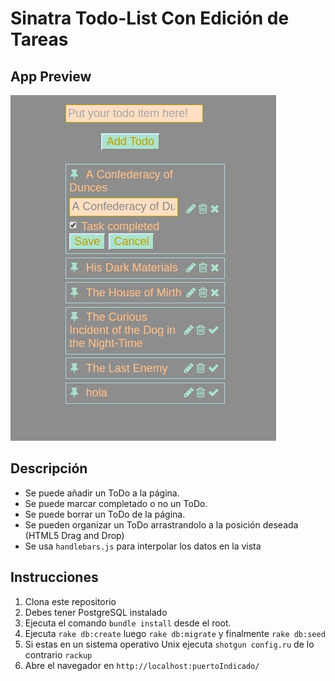 # Sinatra Todo-List Con Edición de Tareas

## App Preview
![App Preview](./public/appPreview.jpg?raw=true "ToDo-list Preview")

## Descripción
* Se puede añadir un ToDo a la página.
* Se puede marcar completado o no un ToDo.
* Se puede borrar un ToDo de la página.
* Se pueden organizar un ToDo arrastrandolo a la posición deseada (HTML5 Drag and Drop)
* Se usa `handlebars.js` para interpolar los datos en la vista

## Instrucciones
1. Clona este repositorio
2. Debes tener PostgreSQL instalado
3. Ejecuta el comando `bundle install` desde el root.
4. Ejecuta `rake db:create` luego `rake db:migrate` y finalmente `rake db:seed`
5. Si estas en un sistema operativo Unix ejecuta `shotgun config.ru` de lo contrario `rackup` 
6. Abre el navegador en `http://localhost:puertoIndicado/`
